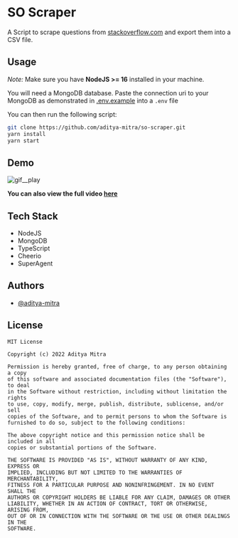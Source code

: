 
# SO Scraper

A Script to scrape questions from [stackoverflow.com](https://stackoverflow.com/questions) and export them into a CSV file.


## Usage

_Note:_ Make sure you have **NodeJS >= 16** installed in your machine.

You will need a MongoDB database. Paste the connection uri to your MongoDB as demonstrated in [.env.example](./.env.example) into a `.env` file

You can then run the following script:

```bash
git clone https://github.com/aditya-mitra/so-scraper.git
yarn install
yarn start
```

## Demo

![gif__play](https://drive.google.com/uc?export=view&id=1Pp2DFQLN2kuVlZCp0QVVoVLMSoOX8Jw2)

**You can also view the full video [here](https://drive.google.com/file/d/1xi24i8pTFnnbqGnr4udEuOf6VfnUldLm/view?usp=sharing)**

## Tech Stack

- NodeJS
- MongoDB
- TypeScript
- Cheerio
- SuperAgent


## Authors

- [@aditya-mitra](https://aditya-mitra.github.io/)


## License

```
MIT License

Copyright (c) 2022 Aditya Mitra

Permission is hereby granted, free of charge, to any person obtaining a copy
of this software and associated documentation files (the "Software"), to deal
in the Software without restriction, including without limitation the rights
to use, copy, modify, merge, publish, distribute, sublicense, and/or sell
copies of the Software, and to permit persons to whom the Software is
furnished to do so, subject to the following conditions:

The above copyright notice and this permission notice shall be included in all
copies or substantial portions of the Software.

THE SOFTWARE IS PROVIDED "AS IS", WITHOUT WARRANTY OF ANY KIND, EXPRESS OR
IMPLIED, INCLUDING BUT NOT LIMITED TO THE WARRANTIES OF MERCHANTABILITY,
FITNESS FOR A PARTICULAR PURPOSE AND NONINFRINGEMENT. IN NO EVENT SHALL THE
AUTHORS OR COPYRIGHT HOLDERS BE LIABLE FOR ANY CLAIM, DAMAGES OR OTHER
LIABILITY, WHETHER IN AN ACTION OF CONTRACT, TORT OR OTHERWISE, ARISING FROM,
OUT OF OR IN CONNECTION WITH THE SOFTWARE OR THE USE OR OTHER DEALINGS IN THE
SOFTWARE.

```
